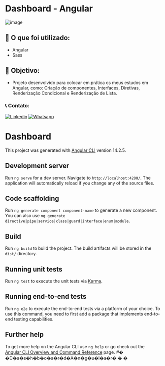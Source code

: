 # Dashboard - Angular

![image](https://user-images.githubusercontent.com/96501443/198116397-fd250279-1146-4473-894b-79b66bb89bf0.png)

## 🧰 O que foi utilizado:

- Angular
- Sass

## 🎯 Objetivo:

- Projeto desenvolvido para colocar em prática os meus estudos em Angular, como: Criação de componentes, Interfaces, Diretivas, Renderização Condicional e Renderização de Lista.

### 📞 Contato:

[![Linkedin](https://img.shields.io/badge/LinkedIn-0077B5?style=for-the-badge&logo=linkedin&logoColor=white)](https://www.linkedin.com/in/danielalmeidadetoledo/)
[![Whatsapp](https://img.shields.io/badge/WhatsApp-25D366?style=for-the-badge&logo=whatsapp&logoColor=white)](https://api.whatsapp.com/send?phone=5515998485252)

# Dashboard

This project was generated with [Angular CLI](https://github.com/angular/angular-cli) version 14.2.5.

## Development server

Run `ng serve` for a dev server. Navigate to `http://localhost:4200/`. The application will automatically reload if you change any of the source files.

## Code scaffolding

Run `ng generate component component-name` to generate a new component. You can also use `ng generate directive|pipe|service|class|guard|interface|enum|module`.

## Build

Run `ng build` to build the project. The build artifacts will be stored in the `dist/` directory.

## Running unit tests

Run `ng test` to execute the unit tests via [Karma](https://karma-runner.github.io).

## Running end-to-end tests

Run `ng e2e` to execute the end-to-end tests via a platform of your choice. To use this command, you need to first add a package that implements end-to-end testing capabilities.

## Further help

To get more help on the Angular CLI use `ng help` or go check out the [Angular CLI Overview and Command Reference](https://angular.io/cli) page.
#� �D�a�s�h�b�o�a�r�d�A�n�g�u�l�a�r�
�
�
